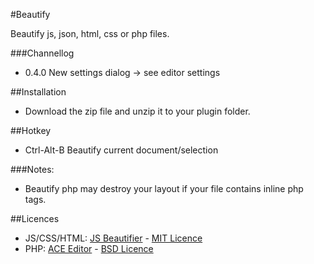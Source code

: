 #Beautify

Beautify js, json, html, css or php files.

###Channellog

- 0.4.0 New settings dialog -> see editor settings

##Installation

- Download the zip file and unzip it to your plugin folder.

##Hotkey

- Ctrl-Alt-B Beautify current document/selection

###Notes:
- Beautify php may destroy your layout if your file contains inline php tags.

##Licences
- JS/CSS/HTML: [JS Beautifier](https://github.com/beautify-web/js-beautify) - [MIT Licence](https://github.com/beautify-web/js-beautify/blob/master/LICENSE)
- PHP: [ACE Editor](https://github.com/ajaxorg/ace) - [BSD Licence](https://github.com/ajaxorg/ace/blob/master/LICENSE)
